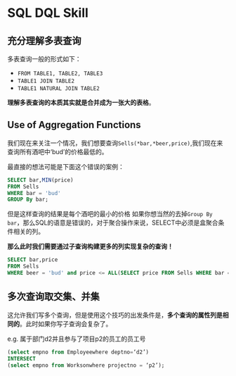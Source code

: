 
# SQL DQL Skill

## 充分理解多表查询

多表查询一般的形式如下：

+ `FROM TABLE1, TABLE2, TABLE3`
+ `TABLE1 JOIN TABLE2`
+ `TABLE1 NATURAL JOIN TABLE2`

**理解多表查询的本质其实就是合并成为一张大的表格**。

## Use of Aggregation Functions

我们现在来关注一个情况，我们想要查询`Sells(*bar,*beer,price)`,我们现在来查询所有酒吧中‘bud’的价格最低的。

最直接的想法可能是下面这个错误的案例：

```sql
SELECT bar,MIN(price)
FROM Sells
WHERE bar = 'bud'
GROUP By bar;
```

但是这样查询的结果是每个酒吧的最小的价格
如果你想当然的去掉`Group By bar`，那么SQL的语意是错误的，对于聚合操作来说，SELECT中必须是盒聚合条件相关的列。

**那么此时我们需要通过子查询构建更多的列实现复杂的查询！**

```sql
SELECT bar,price
FROM Sells
WHERE beer = 'bud' and price <= ALL(SELECT price FROM Sells WHERE bar = 'bud')
```

## 多次查询取交集、并集

这允许我们写多个查询，但是使用这个技巧的出发条件是，**多个查询的属性列是相同的**。此时如果你写子查询会复杂了。

e.g. 属于部门d2并且参与了项目p2的员工的员工号

```sql
(select empno from Employeewhere deptno=‘d2’)
INTERSECT
(select empno from Worksonwhere projectno = ‘p2’);
```
